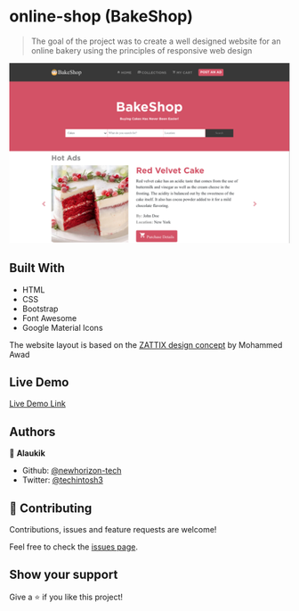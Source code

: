 # online-shop (BakeShop)


> The goal of the project was to create a well designed website for an online bakery using the principles of responsive web design   

![screenshot](./img/app_screenshot.png)

## Built With

- HTML
- CSS
- Bootstrap
- Font Awesome
- Google Material Icons

The website layout is based on the [ZATTIX design concept](behance.net/gallery/24796463/ZATTIX) by Mohammed Awad

## Live Demo

[Live Demo Link](https://newhorizon-tech.github.io/online-shop/)


## Authors

👤 **Alaukik**

- Github: [@newhorizon-tech](https://github.com/newhorizon-tech)
- Twitter: [@techintosh3](https://twitter.com/techintosh3)

## 🤝 Contributing

Contributions, issues and feature requests are welcome!

Feel free to check the [issues page](https://github.com/newhorizon-tech/newsweek-homepage/issues).

## Show your support

Give a ⭐️ if you like this project!
